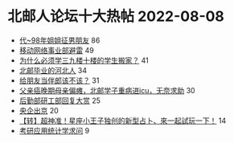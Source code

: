 # 北邮人论坛十大热帖 2022-08-08

- [代~98年姐姐征男朋友](https://bbs.byr.cn/article/Friends/2028710) 86
- [移动网络事业部避雷](https://bbs.byr.cn/article/Job/2168992) 49
- [为什么必须学三九楼十楼的学生搬家？](https://bbs.byr.cn/article/Picture/3325641) 41
- [北邮毕业的河北人](https://bbs.byr.cn/article/Hebei/251063) 34
- [给朋友当伴郎该不该？](https://bbs.byr.cn/article/Feeling/3191359) 31
- [父亲癌晚期母亲偏瘫，北邮学子重病进icu，无奈求助](https://bbs.byr.cn/article/Guangxi/144421) 30
- [后勤部研工部回复大赏](https://bbs.byr.cn/article/Talking/6357685) 25
- [央企出京](https://bbs.byr.cn/article/WorkLife/1189869) 20
- [【转】超神准！星座小王子独创的新型占卜、來一起試玩一下！](https://bbs.byr.cn/article/Constellations/326533) 14
- [考研应用统计学求问](https://bbs.byr.cn/article/AimGraduate/1218493) 9


